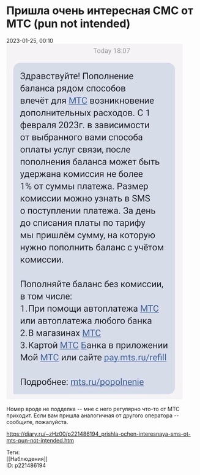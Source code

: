 Пришла очень интересная СМС от МТС (pun not intended)
======================================================

   
 2023-01-25, 00:10   
   ![](pics/VYuET.jpg)    
   
 Номер вроде не подделка -- мне с него регулярно что-то от МТС приходит. Если вам пришла аналогичная от другого оператора -- сообщите, пожалуйста.   
    
 <https://diary.ru/~zHz00/p221486194_prishla-ochen-interesnaya-sms-ot-mts-pun-not-intended.htm>   
   
 Теги:   
 [[Наблюдения]]   
 ID: p221486194